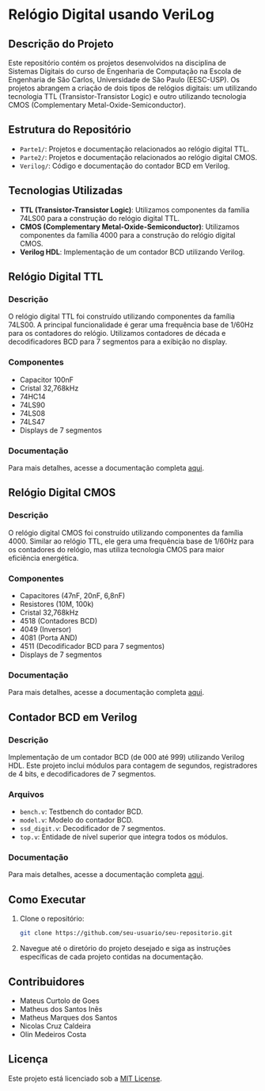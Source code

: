 # Relógio Digital usando VeriLog 

## Descrição do Projeto
Este repositório contém os projetos desenvolvidos na disciplina de Sistemas Digitais do curso de Engenharia de Computação na Escola de Engenharia de São Carlos, Universidade de São Paulo (EESC-USP). Os projetos abrangem a criação de dois tipos de relógios digitais: um utilizando tecnologia TTL (Transistor-Transistor Logic) e outro utilizando tecnologia CMOS (Complementary Metal-Oxide-Semiconductor).

## Estrutura do Repositório
- `Parte1/`: Projetos e documentação relacionados ao relógio digital TTL.
- `Parte2/`: Projetos e documentação relacionados ao relógio digital CMOS.
- `Verilog/`: Código e documentação do contador BCD em Verilog.

## Tecnologias Utilizadas
- **TTL (Transistor-Transistor Logic)**: Utilizamos componentes da família 74LS00 para a construção do relógio digital TTL.
- **CMOS (Complementary Metal-Oxide-Semiconductor)**: Utilizamos componentes da família 4000 para a construção do relógio digital CMOS.
- **Verilog HDL**: Implementação de um contador BCD utilizando Verilog.

## Relógio Digital TTL
### Descrição
O relógio digital TTL foi construído utilizando componentes da família 74LS00. A principal funcionalidade é gerar uma frequência base de 1/60Hz para os contadores do relógio. Utilizamos contadores de década e decodificadores BCD para 7 segmentos para a exibição no display.

### Componentes
- Capacitor 100nF
- Cristal 32,768kHz
- 74HC14
- 74LS90
- 74LS08
- 74LS47
- Displays de 7 segmentos

### Documentação
Para mais detalhes, acesse a documentação completa [aqui](Parte1/RelogioDigitalTTL-TrabalhoSD.pdf).

## Relógio Digital CMOS
### Descrição
O relógio digital CMOS foi construído utilizando componentes da família 4000. Similar ao relógio TTL, ele gera uma frequência base de 1/60Hz para os contadores do relógio, mas utiliza tecnologia CMOS para maior eficiência energética.

### Componentes
- Capacitores (47nF, 20nF, 6,8nF)
- Resistores (10M, 100k)
- Cristal 32,768kHz
- 4518 (Contadores BCD)
- 4049 (Inversor)
- 4081 (Porta AND)
- 4511 (Decodificador BCD para 7 segmentos)
- Displays de 7 segmentos

### Documentação
Para mais detalhes, acesse a documentação completa [aqui](Parte2/RelogioDigitalCMOS.pdf).

## Contador BCD em Verilog
### Descrição
Implementação de um contador BCD (de 000 até 999) utilizando Verilog HDL. Este projeto inclui módulos para contagem de segundos, registradores de 4 bits, e decodificadores de 7 segmentos.

### Arquivos
- `bench.v`: Testbench do contador BCD.
- `model.v`: Modelo do contador BCD.
- `ssd_digit.v`: Decodificador de 7 segmentos.
- `top.v`: Entidade de nível superior que integra todos os módulos.

### Documentação
Para mais detalhes, acesse a documentação completa [aqui](Verilog/TFContadorDigitalVerilog.pdf).

## Como Executar
1. Clone o repositório:
    ```bash
    git clone https://github.com/seu-usuario/seu-repositorio.git
    ```
2. Navegue até o diretório do projeto desejado e siga as instruções específicas de cada projeto contidas na documentação.

## Contribuidores
- Mateus Curtolo de Goes
- Matheus dos Santos Inês
- Matheus Marques dos Santos
- Nicolas Cruz Caldeira
- Olin Medeiros Costa

## Licença
Este projeto está licenciado sob a [MIT License](LICENSE).

